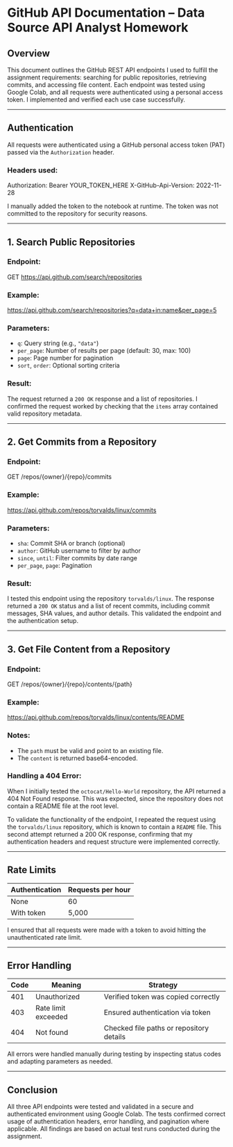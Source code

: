 # GitHub API Documentation – Data Source API Analyst Homework

## Overview

This document outlines the GitHub REST API endpoints I used to fulfill the assignment requirements: searching for public repositories, retrieving commits, and accessing file content. Each endpoint was tested using Google Colab, and all requests were authenticated using a personal access token. I implemented and verified each use case successfully.

---

## Authentication

All requests were authenticated using a GitHub personal access token (PAT) passed via the `Authorization` header.

### Headers used:
Authorization: Bearer YOUR_TOKEN_HERE
X-GitHub-Api-Version: 2022-11-28

I manually added the token to the notebook at runtime. The token was not committed to the repository for security reasons.

---

## 1. Search Public Repositories

### Endpoint:
GET https://api.github.com/search/repositories


### Example:
https://api.github.com/search/repositories?q=data+in:name&per_page=5


### Parameters:
- `q`: Query string (e.g., `"data"`)
- `per_page`: Number of results per page (default: 30, max: 100)
- `page`: Page number for pagination
- `sort`, `order`: Optional sorting criteria

### Result:
The request returned a `200 OK` response and a list of repositories. I confirmed the request worked by checking that the `items` array contained valid repository metadata.

---

## 2. Get Commits from a Repository

### Endpoint:
GET /repos/{owner}/{repo}/commits


### Example:
https://api.github.com/repos/torvalds/linux/commits


### Parameters:
- `sha`: Commit SHA or branch (optional)
- `author`: GitHub username to filter by author
- `since`, `until`: Filter commits by date range
- `per_page`, `page`: Pagination

### Result:
I tested this endpoint using the repository `torvalds/linux`. The response returned a `200 OK` status and a list of recent commits, including commit messages, SHA values, and author details. This validated the endpoint and the authentication setup.

---

## 3. Get File Content from a Repository

### Endpoint:
GET /repos/{owner}/{repo}/contents/{path}


### Example:
https://api.github.com/repos/torvalds/linux/contents/README


### Notes:
- The `path` must be valid and point to an existing file.
- The `content` is returned base64-encoded.

### Handling a 404 Error:

When I initially tested the `octocat/Hello-World` repository, the API returned a 404 Not Found response. This was expected, since the repository does not contain a README file at the root level.

To validate the functionality of the endpoint, I repeated the request using the `torvalds/linux` repository, which is known to contain a `README` file. This second attempt returned a 200 OK response, confirming that my authentication headers and request structure were implemented correctly.

---

## Rate Limits

| Authentication | Requests per hour |
|----------------|-------------------|
| None           | 60                |
| With token     | 5,000             |

I ensured that all requests were made with a token to avoid hitting the unauthenticated rate limit.

---

## Error Handling

| Code | Meaning              | Strategy                                 |
|------|----------------------|------------------------------------------|
| 401  | Unauthorized         | Verified token was copied correctly      |
| 403  | Rate limit exceeded  | Ensured authentication via token         |
| 404  | Not found            | Checked file paths or repository details |

All errors were handled manually during testing by inspecting status codes and adapting parameters as needed.

---

## Conclusion

All three API endpoints were tested and validated in a secure and authenticated environment using Google Colab. 
The tests confirmed correct usage of authentication headers, error handling, and pagination where applicable. 
All findings are based on actual test runs conducted during the assignment.
